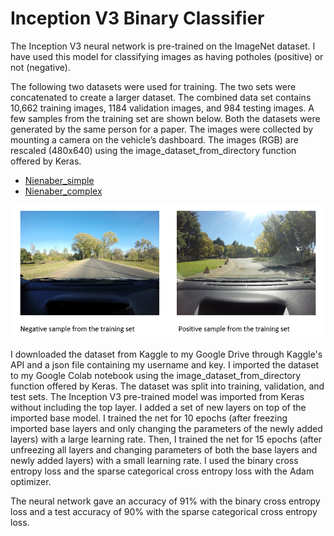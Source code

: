 # Inception V3 Binary Classifier

The Inception V3 neural network is pre-trained on the ImageNet dataset. I have used this model for classifying images as having potholes (positive) or not (negative).

The following two datasets were used for training. The two sets were concatenated to create a larger dataset. The combined data set contains 10,662 training images, 1184 validation images, and 984 testing images. A few samples from the training set are shown below. Both the datasets were generated by the same person for a paper. The images were collected by mounting a camera on the vehicle’s dashboard. The images (RGB) are rescaled (480x640) using the image_dataset_from_directory function offered by Keras. 

- [Nienaber_simple](https://www.kaggle.com/datasets/felipemuller5/nienaber-potholes-1-simplex)
- [Nienaber_complex](https://www.kaggle.com/datasets/felipemuller5/nienaber-potholes-2-complex)

![Image1](./Images/image1.png)

I downloaded the dataset from Kaggle to my Google Drive through Kaggle's API and a json file containing my username and key. I imported the dataset to my Google Colab notebook using the image_dataset_from_directory function offered by Keras. The dataset was split into training, validation, and test sets. The Inception V3 pre-trained model was imported from Keras without including the top layer. I added a set of new layers on top of the imported base model. I trained the net for 10 epochs (after freezing imported base layers and only changing the parameters of the newly added layers) with a large learning rate. Then, I trained the net for 15 epochs (after unfreezing all layers and changing parameters of both the base layers and newly added layers) with a small learning rate. I used the binary cross entropy loss and the sparse categorical cross entropy loss with the Adam optimizer.	

The neural network gave an accuracy of 91% with the binary cross entropy loss and a test accuracy of 90% with the sparse categorical cross entropy loss. 




